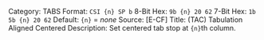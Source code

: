 Category: TABS
Format: `CSI {n} SP b`
8-Bit Hex: `9b {n} 20 62`
7-Bit Hex: `1b 5b {n} 20 62`
Default: `{n}` = *none*
Source: [E-CF]
Title: (TAC) Tabulation Aligned Centered
Description: Set centered tab stop at `{n}`th column.
